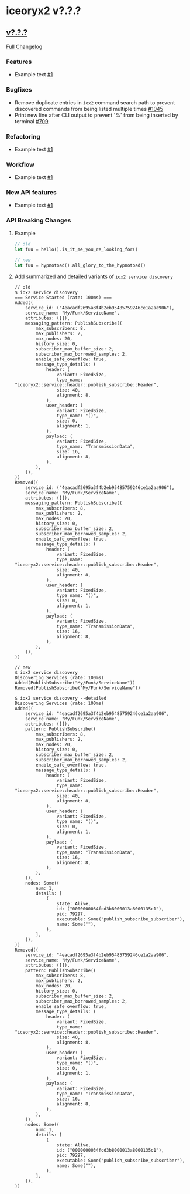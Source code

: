 # iceoryx2 v?.?.?

## [v?.?.?](https://github.com/eclipse-iceoryx/iceoryx2/tree/v?.?.?)

[Full Changelog](https://github.com/eclipse-iceoryx/iceoryx2/compare/v?.?.?...v?.?.?)

### Features

<!--
    NOTE: Add new entries sorted by issue number to minimize the possibility of
    conflicts when merging.
-->

* Example text [#1](https://github.com/eclipse-iceoryx/iceoryx2/issues/1)

### Bugfixes

<!--
    NOTE: Add new entries sorted by issue number to minimize the possibility of
    conflicts when merging.
-->

* Remove duplicate entries in `iox2` command search path to prevent discovered
  commands from being listed multiple times
    [#1045](https://github.com/eclipse-iceoryx/iceoryx2/issues/1045)
* Print new line after CLI output to prevent '%' from being inserted by terminal
    [#709](https://github.com/eclipse-iceoryx/iceoryx2/issues/709)

### Refactoring

<!--
    NOTE: Add new entries sorted by issue number to minimize the possibility of
    conflicts when merging.
-->

* Example text [#1](https://github.com/eclipse-iceoryx/iceoryx2/issues/1)

### Workflow

<!--
    NOTE: Add new entries sorted by issue number to minimize the possibility of
    conflicts when merging.
-->

* Example text [#1](https://github.com/eclipse-iceoryx/iceoryx2/issues/1)

### New API features

<!--
    NOTE: Add new entries sorted by issue number to minimize the possibility of
    conflicts when merging.
-->

* Example text [#1](https://github.com/eclipse-iceoryx/iceoryx2/issues/1)

### API Breaking Changes

1. Example

   ```rust
   // old
   let fuu = hello().is_it_me_you_re_looking_for()

   // new
   let fuu = hypnotoad().all_glory_to_the_hypnotoad()
   ```

1. Add summarized and detailed variants of `iox2 service discovery`

   ```console
   // old
   $ iox2 service discovery
   === Service Started (rate: 100ms) ===
   Added((
       service_id: ("4eacadf2695a3f4b2eb95485759246ce1a2aa906"),
       service_name: "My/Funk/ServiceName",
       attributes: ([]),
       messaging_pattern: PublishSubscribe((
           max_subscribers: 8,
           max_publishers: 2,
           max_nodes: 20,
           history_size: 0,
           subscriber_max_buffer_size: 2,
           subscriber_max_borrowed_samples: 2,
           enable_safe_overflow: true,
           message_type_details: (
               header: (
                   variant: FixedSize,
                   type_name: "iceoryx2::service::header::publish_subscribe::Header",
                   size: 40,
                   alignment: 8,
               ),
               user_header: (
                   variant: FixedSize,
                   type_name: "()",
                   size: 0,
                   alignment: 1,
               ),
               payload: (
                   variant: FixedSize,
                   type_name: "TransmissionData",
                   size: 16,
                   alignment: 8,
               ),
           ),
       )),
   ))
   Removed((
       service_id: ("4eacadf2695a3f4b2eb95485759246ce1a2aa906"),
       service_name: "My/Funk/ServiceName",
       attributes: ([]),
       messaging_pattern: PublishSubscribe((
           max_subscribers: 8,
           max_publishers: 2,
           max_nodes: 20,
           history_size: 0,
           subscriber_max_buffer_size: 2,
           subscriber_max_borrowed_samples: 2,
           enable_safe_overflow: true,
           message_type_details: (
               header: (
                   variant: FixedSize,
                   type_name: "iceoryx2::service::header::publish_subscribe::Header",
                   size: 40,
                   alignment: 8,
               ),
               user_header: (
                   variant: FixedSize,
                   type_name: "()",
                   size: 0,
                   alignment: 1,
               ),
               payload: (
                   variant: FixedSize,
                   type_name: "TransmissionData",
                   size: 16,
                   alignment: 8,
               ),
           ),
       )),
   ))

   // new
   $ iox2 service discovery
   Discovering Services (rate: 100ms)
   Added(PublishSubscribe("My/Funk/ServiceName"))
   Removed(PublishSubscribe("My/Funk/ServiceName"))

   $ iox2 service discovery --detailed
   Discovering Services (rate: 100ms)
   Added((
       service_id: "4eacadf2695a3f4b2eb95485759246ce1a2aa906",
       service_name: "My/Funk/ServiceName",
       attributes: ([]),
       pattern: PublishSubscribe((
           max_subscribers: 8,
           max_publishers: 2,
           max_nodes: 20,
           history_size: 0,
           subscriber_max_buffer_size: 2,
           subscriber_max_borrowed_samples: 2,
           enable_safe_overflow: true,
           message_type_details: (
               header: (
                   variant: FixedSize,
                   type_name: "iceoryx2::service::header::publish_subscribe::Header",
                   size: 40,
                   alignment: 8,
               ),
               user_header: (
                   variant: FixedSize,
                   type_name: "()",
                   size: 0,
                   alignment: 1,
               ),
               payload: (
                   variant: FixedSize,
                   type_name: "TransmissionData",
                   size: 16,
                   alignment: 8,
               ),
           ),
       )),
       nodes: Some((
           num: 1,
           details: [
               (
                   state: Alive,
                   id: ("0000000034fcd3b8000013a8000135c1"),
                   pid: 79297,
                   executable: Some("publish_subscribe_subscriber"),
                   name: Some(""),
               ),
           ],
       )),
   ))
   Removed((
       service_id: "4eacadf2695a3f4b2eb95485759246ce1a2aa906",
       service_name: "My/Funk/ServiceName",
       attributes: ([]),
       pattern: PublishSubscribe((
           max_subscribers: 8,
           max_publishers: 2,
           max_nodes: 20,
           history_size: 0,
           subscriber_max_buffer_size: 2,
           subscriber_max_borrowed_samples: 2,
           enable_safe_overflow: true,
           message_type_details: (
               header: (
                   variant: FixedSize,
                   type_name: "iceoryx2::service::header::publish_subscribe::Header",
                   size: 40,
                   alignment: 8,
               ),
               user_header: (
                   variant: FixedSize,
                   type_name: "()",
                   size: 0,
                   alignment: 1,
               ),
               payload: (
                   variant: FixedSize,
                   type_name: "TransmissionData",
                   size: 16,
                   alignment: 8,
               ),
           ),
       )),
       nodes: Some((
           num: 1,
           details: [
               (
                   state: Alive,
                   id: ("0000000034fcd3b8000013a8000135c1"),
                   pid: 79297,
                   executable: Some("publish_subscribe_subscriber"),
                   name: Some(""),
               ),
           ],
       )),
   ))
   ```

